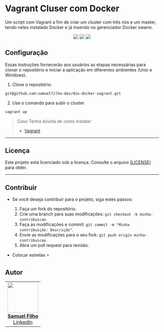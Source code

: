 # Vagrant Cluser com Docker

Um script com Vagrant a fim de criar um cluster com três nós e um master, tendo neles instalado Docker e já inserido no gerenciador Docker swarm.

<p align="center">
     <a alt="Vagrant">
        <img src="https://img.shields.io/badge/Vagrant-2.4.0-%231563FF.svg" />
    </a>
    <a alt="Docker">
        <img src="https://img.shields.io/badge/Docker-v3.9-%230db7ed.svg" />
    </a>
     <a alt="Shell">
        <img src="https://img.shields.io/badge/Shell-%89e051.svg" />
    </a>

</p>



## Configuração

Essas instruções fornecerão aos usuários as etapas necessárias para clonar o repositório e iniciar a aplicação em
diferentes ambientes (Unix e Windows).

1. Clone o repositório: 
~~~bash
git@github.com:samuelfilho-dev/dio-docker-vagrant.git
~~~

2. Use o comando para subir o cluster
~~~bash
vagrant up
~~~

> Caso Tenha dúvida de como instalar:
>  - [Vagrant](https://developer.hashicorp.com/vagrant/install?product_intent=vagrant)


---

## Licença

Este projeto está licenciado sob a licença. Consulte o
arquivo [(LICENSE)](https://github.com/samuelfilho-dev/dio-docker-vagrant/blob/main/LICENSE) para obter.

---

## Contribuir
 - Se você deseja contribuir para o projeto, siga estes passos:

    1. Faça um fork do repositório.
    2. Crie uma branch para suas modificações: `git checkout -b minha-contribuicao`.
    3. Faça as modificações e commit: `git commit -m "Minha contribuição: Descrição"`.
    4. Envie as modificações para o seu fork: `git push origin minha-contribuicao`.
    5. Abra um pull request para revisão.

 - Colocar estrelas ⭐

## Autor

<table>
  <tr>
    <td align="center"><a href="https://github.com/samuelfilho-dev"><img src="https://avatars.githubusercontent.com/u/81279868?s=400&u=89e596d8d5cc674251c908e45fa47a37db0db3a0&v=4" width="100px;" alt=""/><br/><strong>Samuel Filho</strong></a><br/><a href="https://www.linkedin.com/in/samuelfilho-dev/">LinkedIn</a></td>
  </tr>
</table>